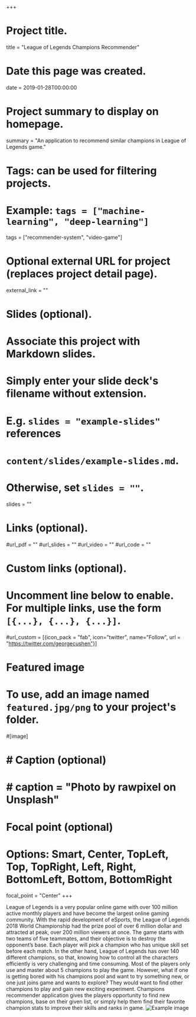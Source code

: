 +++
# Project title.
title = "League of Legends Champions Recommender"

# Date this page was created.
date = 2019-01-28T00:00:00

# Project summary to display on homepage.
summary = "An application to recommend similar champions in League of Legends game."

# Tags: can be used for filtering projects.
# Example: `tags = ["machine-learning", "deep-learning"]`
tags = ["recommender-system", "video-game"]

# Optional external URL for project (replaces project detail page).
external_link = ""

# Slides (optional).
#   Associate this project with Markdown slides.
#   Simply enter your slide deck's filename without extension.
#   E.g. `slides = "example-slides"` references
#   `content/slides/example-slides.md`.
#   Otherwise, set `slides = ""`.
slides = ""

# Links (optional).
#url_pdf = ""
#url_slides = ""
#url_video = ""
#url_code = ""

# Custom links (optional).
#   Uncomment line below to enable. For multiple links, use the form `[{...}, {...}, {...}]`.
#url_custom = [{icon_pack = "fab", icon="twitter", name="Follow", url = "https://twitter.com/georgecushen"}]

# Featured image
# To use, add an image named `featured.jpg/png` to your project's folder.
#[image]
#  # Caption (optional)
#  # caption = "Photo by rawpixel on Unsplash"

  # Focal point (optional)
  # Options: Smart, Center, TopLeft, Top, TopRight, Left, Right, BottomLeft, Bottom, BottomRight
  focal_point = "Center"
+++

League of Legends is a very popular online game with over 100 million active monthly players and have become the largest online gaming community. With the rapid development of eSports, the League of Legends 2018 World Championship had the prize pool of over 6 million dollar and attracted at peak, over 200 million viewers at once. The game starts with two teams of five teammates, and their objective is to destroy the opponent’s base. Each player will pick a champion who has unique skill set before each match. In the other hand, League of Legends has over 140 different champions, so that, knowing how to control all the characters efficiently is very challenging and time consuming. Most of the players only use and master about 5 champions to play the game. However, what if one is getting bored with his champions pool and want to try something new, or one just joins game and wants to explore? They would want to find other champions to play and gain new exciting experiment. Champions recommender application gives the players opportunity to find new champions, base on their given list, or simply help them find their favorite champion stats to improve their skills and ranks in game.
![Example image](/result.png)
